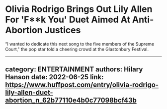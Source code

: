 # Olivia Rodrigo Brings Out Lily Allen For 'F**k You' Duet Aimed At Anti-Abortion Justices

“I wanted to dedicate this next song to the five members of the Supreme Court," the pop star told a cheering crowd at the Glastonbury Festival.

---
category: ENTERTAINMENT
authors: Hilary Hanson
date: 2022-06-25
link: https://www.huffpost.com/entry/olivia-rodrigo-lily-allen-duet-abortion_n_62b77110e4b0c77098bcf43b
---
